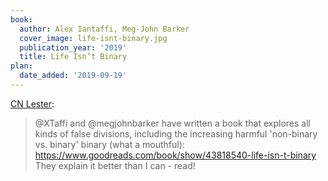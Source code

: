 ```yaml
---
book:
  author: Alex Iantaffi, Meg-John Barker
  cover_image: life-isnt-binary.jpg
  publication_year: '2019'
  title: Life Isn’t Binary
plan:
  date_added: '2019-09-19'
---
```


[CN Lester](https://twitter.com/cnlester/status/1174652014590136320):

> @XTaffi and @megjohnbarker have written a book that explores all kinds of false divisions, including the increasing harmful 'non-binary vs. binary' binary (what a mouthful): <https://www.goodreads.com/book/show/43818540-life-isn-t-binary> They explain it better than I can - read!
